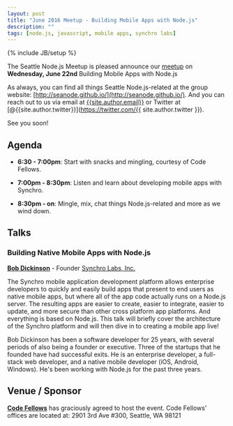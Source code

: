 ```yaml
---
layout: post
title: "June 2016 Meetup - Building Mobile Apps with Node.js"
description: ""
tags: [node.js, javascript, mobile apps, synchro labs]
---
```

{% include JB/setup %}

The Seattle Node.js Meetup is pleased announce our
[meetup](http://www.meetup.com/Seattle-Node-js/events/231696353/)
on **Wednesday, June 22nd** Building Mobile Apps with Node.js

As always, you can find all things Seattle Node.js-related at the group website:
[http://seanode.github.io/](http://seanode.github.io/). And you can reach out to
us via email at [{{site.author.email}}](mailto:{{site.author.email}}) or Twitter
at [@{{site.author.twitter}}](https://twitter.com/{{ site.author.twitter }}).

See you soon!

## Agenda

* **6:30 - 7:00pm**: Start with snacks and mingling, courtesy of Code Fellows.

* **7:00pm - 8:30pm**: Listen and learn about developing mobile apps with Synchro.

* **8:30pm - on**: Mingle, mix, chat things Node.js-related and more as we wind down.

<!-- more start -->

## Talks

### Building Native Mobile Apps with Node.js

**[Bob Dickinson](https://github.com/BobDickinson)** - Founder [Synchro Labs, Inc.](http://synchro.io)

The Synchro mobile application development platform allows enterprise developers to 
quickly and easily build apps that present to end users as native mobile apps, but where 
all of the app code actually runs on a Node.js server. The resulting apps are easier to 
create, easier to integrate, easier to update, and more secure than other cross platform 
app platforms. And everything is based on Node.js. This talk will briefly cover the 
architecture of the Synchro platform and will then dive in to creating a mobile app live!

Bob Dickinson has been a software developer for 25 years, with several periods of also 
being a founder or executive. Three of the startups that he founded have had successful 
exits. He is an enterprise developer, a full-stack web developer, and a native mobile developer 
(iOS, Android, Windows). He's been working with Node.js for the past three years.


## Venue / Sponsor

**[Code Fellows](https://www.codefellows.org/)** has graciously agreed to host the event.
Code Fellows' offices are located at: 2901 3rd Ave #300, Seattle, WA 98121

<!-- more end -->
